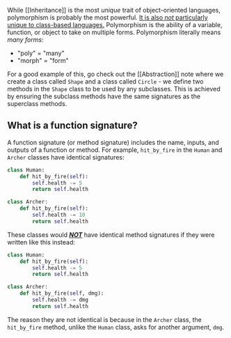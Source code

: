 While [[Inheritance]] is the most *unique* trait of object-oriented languages, polymorphism is probably the most powerful. <u>It is also *not* particularly unique to class-based languages.</u> Polymorphism is the ability of a variable, function, or object to take on multiple forms. Polymorphism literally means *many forms*:
- "poly" = "many"
- "morph" = "form"

For a good example of this, go check out the [[Abstraction]] note where we create a class called `Shape` and a class called `Circle` - we define two methods in the `Shape` class to be used by any subclasses. This is achieved by ensuring the subclass methods have the same signatures as the superclass methods.

## What is a function signature?

A function signature (or method signature) includes the name, inputs, and outputs of a function or method. For example, `hit_by_fire` in the `Human` and `Archer` classes have identical signatures:
```py
class Human:
	def hit_by_fire(self):
		self.health -= 5
		return self.health

class Archer:
	def hit_by_fire(self):
		self.health -= 10
		return self.health
```
These classes would <u>***NOT***</u> have identical method signatures if they were written like this instead:
```py
class Human:
	def hit_by_fire(self):
		self.health -= 5
		return self.health

class Archer:
	def hit_by_fire(self, dmg):
		self.health -= dmg
		return self.health
```
The reason they are not identical is because in the `Archer` class, the `hit_by_fire` method, unlike the `Human` class, asks for another argument, `dmg`.
